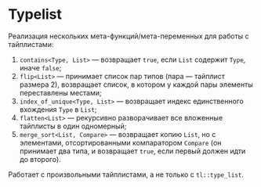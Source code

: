 # Typelist

Реализация нескольких мета-функций/мета-переменных для работы с тайплистами:

1. `contains<Type, List>` &mdash; возвращает `true`, если `List` содержит `Type`, иначе `false`;
2. `flip<List>` &mdash; принимает список пар типов (пара &mdash; тайплист размера 2), возвращает список, в котором у каждой пары элементы переставлены местами;
3. `index_of_unique<Type, List>` &mdash; возвращает индекс единственного вхождения `Type` в `List`;
4. `flatten<List>` &mdash; рекурсивно разворачивает все вложенные тайплисты в один одномерный;
5. `merge_sort<List, Compare>` &mdash; возвращает копию `List`, но с элементами, отсортированными компаратором `Compare` (он принимает два типа, и возвращает `true`, если первый должен идти до второго).

Работает с произвольными тайплистами, а не только с `tl::type_list`.
